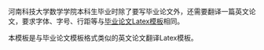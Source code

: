 河南科技大学数学学院本科生毕业时除了要写毕业论文外，还需要翻译一篇英文论文，要求字体、字号、行距等与[毕业论文Latex模板](https://math.haust.edu.cn/info/2157/8079.htm "Latex Template")相同。

本模板是与毕业论文模板格式类似的英文论文翻译Latex模板。